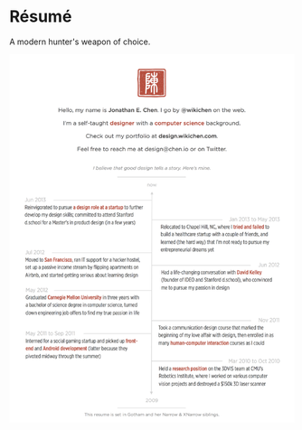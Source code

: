 Résumé
======

A modern hunter's weapon of choice.

![Resume](https://raw.githubusercontent.com/wikichen/resume/master/resume.png)
